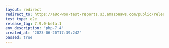 ```yaml
---
layout: redirect
redirect_to: https://a8c-woo-test-reports.s3.amazonaws.com/public/release/7.9.0-beta.1/php-7.4/e2e/index.html
test_type: e2e
release_tag: 7.9.0-beta.1
env_description: "php-7.4"
created_at: "2023-06-20T17:39:24Z"
passed: true
---
```


